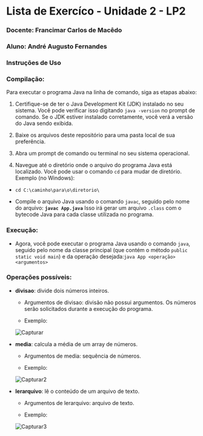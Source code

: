 # Lista de Exercíco - Unidade 2 - LP2



### Docente: Francimar Carlos de Macêdo

### Aluno: André Augusto Fernandes



### Instruções de Uso



### Compilação:

Para executar o programa Java na linha de comando, siga as etapas abaixo:

1. Certifique-se de ter o Java Development Kit (JDK) instalado no seu sistema. Você pode verificar isso digitando `java -version` no prompt de comando. Se o JDK estiver instalado corretamente, você verá a versão do Java sendo exibida.

2. Baixe os arquivos deste repositório para uma pasta local de sua preferência.

3. Abra um prompt de comando ou terminal no seu sistema operacional.

4. Navegue até o diretório onde o arquivo do programa Java está localizado. Você pode usar o comando `cd` para mudar de diretório.
   Exemplo (no Windows):
* `cd C:\caminho\para\o\diretorio\`

* Compile o arquivo Java usando o comando `javac`, seguido pelo nome do arquivo: **`javac App.java`**
  Isso irá gerar um arquivo `.class` com o bytecode Java para cada classe utilizada no programa.
  
  

### Execução:

* Agora, você pode executar o programa Java usando o comando `java`, seguido pelo nome da classe principal (que contém o método `public static void main`) e da operação desejada:`java App <operação> <argumentos>`
  
  

### Operações possíveis:



* **divisao**: divide dois números inteiros.
  
  * Argumentos de divisao: divisão não possui argumentos. Os números serão solicitados durante a execução do programa.
  
  * Exemplo:
  
  ![Capturar](https://github.com/andrefernandeslp1/LIP2-EX-U2/assets/92834067/569106b2-e588-4f34-a9d1-eb3f41cc6fe0)
  
  

* **media**: calcula a média de um array de números.
  
  * Argumentos de media: sequência de números.
  
  * Exemplo:
  
  ![Capturar2](https://github.com/andrefernandeslp1/LIP2-EX-U2/assets/92834067/49255577-a762-4225-9854-baa1aef6b508)
  
  

* **lerarquivo**: lê o conteúdo de um arquivo de texto.
  
  * Argumentos de lerarquivo: arquivo de texto.
  
  * Exemplo:
  
  ![Capturar3](https://github.com/andrefernandeslp1/LIP2-EX-U2/assets/92834067/a7381eca-2f13-4a30-85ee-9869c82ab664)
